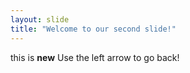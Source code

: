 ```yaml
---
layout: slide
title: "Welcome to our second slide!"
---
```

this is **new**
Use the left arrow to go back!
